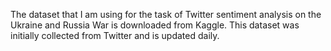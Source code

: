 The dataset that I am using for the task of Twitter sentiment analysis on the Ukraine and Russia War is downloaded from Kaggle. This dataset was initially collected from Twitter and is updated daily. 
